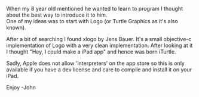 When my 8 year old mentioned he wanted to learn to program I thought about the best way to introduce it to him.  
One of my ideas was to start with Logo (or Turtle Graphics as it's also known).

After a bit of searching I found xlogo by Jens Bauer.  It's a small objective-c implementation of Logo with a very 
clean implementation.  After looking at it I thought "Hey, I could make a iPad app" and hence was born iTurtle.

Sadly, Apple does not allow 'interpreters' on the app store so this is only available if you have a dev license and 
care to compile and install it on your iPad.

Enjoy
-John

